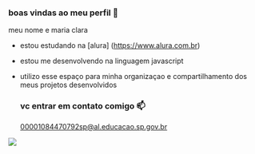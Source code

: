 ### boas vindas ao meu perfil 💙

meu nome e maria clara 

- estou estudando na [alura] (https://www.alura.com.br)
- estou me desenvolvendo na linguagem javascript
- utilizo esse espaço para minha organizaçao e compartilhamento dos meus projetos desenvolvidos

  ### vc entrar em contato comigo 📫

  00001084470792sp@al.educacao.sp.gov.br

![](https://tenor.com/pt-BR/view/love-gif-12609432943554486244)
